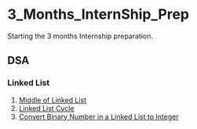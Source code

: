 # 3_Months_InternShip_Prep
Starting the 3 months Internship preparation.

## DSA
### Linked List
1. [Middle of Linked List](./DSA-Prep/Linked-List/middle-of-linked-list.cpp)
2. [Linked List Cycle](./DSA-Prep/Linked-List/linked-list-cycle.cpp)
3. [Convert Binary Number in a Linked List to Integer](./DSA-Prep/Linked-List/Convert-Binary-Number-in-a-Linked-List-to-Integer.cpp)
